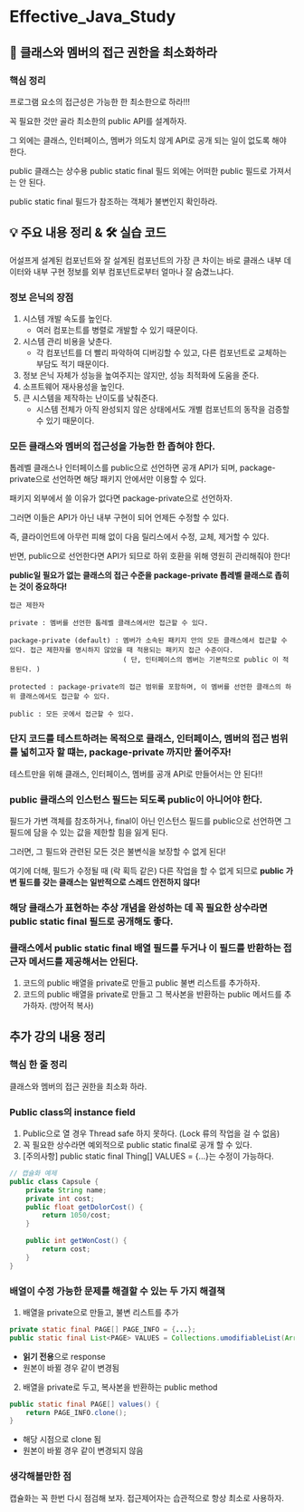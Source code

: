 # Effective_Java_Study


## 📖 클래스와 멤버의 접근 권한을 최소화하라

### 핵심 정리

프로그램 요소의 접근성은 가능한 한 최소한으로 하라!!!

꼭 필요한 것만 골라 최소한의 public API를 설계하자.

그 외에는 클래스, 인터페이스, 멤버가 의도치 않게 API로 공개 되는 일이 없도록 해야 한다.

public 클래스는 상수용 public static final 필드 외에는 어떠한 public 필드로 가져서는 안 된다.

public static final 필드가 참조하는 객체가 불변인지 확인하라.

## 💡 주요 내용 정리 & 🛠️ 실습 코드

어설프게 설계된 컴포넌트와 잘 설계된 컴포넌트의 가장 큰 차이는 바로 클래스 내부 데이터와 내부 구현 정보를 외부 컴포넌트로부터 얼마나 잘 숨겼느냐다.

### 정보 은닉의 장점

1. 시스템 개발 속도를 높인다. 
   - 여러 컴포는트를 병렬로 개발할 수 있기 때문이다.
2. 시스템 관리 비용을 낮춘다.
   - 각 컴포넌트를 더 빨리 파악하여 디버깅할 수 있고, 다른 컴포넌트로 교체하는 부담도 적기 때문이다.
3. 정보 은닉 자체가 성능을 높여주지는 않지만, 성능 최적화에 도움을 준다.
4. 소프트웨어 재사용성을 높인다.
5. 큰 시스템을 제작하는 난이도를 낮춰준다.
   - 시스템 전체가 아직 완성되지 않은 상태에서도 개별 컴포넌트의 동작을 검증할 수 있기 때문이다.

### 모든 클래스와 멤버의 접근성을 가능한 한 좁혀야 한다.

톱레벨 클래스나 인터페이스를 public으로 선언하면 공개 API가 되며, package-private으로 선언하면 해당 패키지 안에서만 이용할 수 있다.

패키지 외부에서 쓸 이유가 없다면 package-private으로 선언하자.

그러면 이들은 API가 아닌 내부 구현이 되어 언제든 수정할 수 있다.

즉, 클라이언트에 아무런 피해 없이 다음 릴리스에서 수정, 교체, 제거할 수 있다.

반면, public으로 선언한다면 API가 되므로 하위 호환을 위해 영원히 관리해줘야 한다!

**public일 필요가 없는 클래스의 접근 수준을 package-private 톱레벨 클래스로 좁히는 것이 중요하다!**

```text
접근 제한자

private : 멤버를 선언한 톱레벨 클래스에서만 접근할 수 있다.

package-private (default) : 멤버가 소속된 패키지 안의 모든 클래스에서 접근할 수 있다. 접근 제한자를 명시하지 않았을 때 적용되는 패키지 접근 수준이다.
                            ( 단, 인터페이스의 멤버는 기본적으로 public 이 적용된다. )
                            
protected : package-private의 접근 범위를 포함하며, 이 멤버를 선언한 클래스의 하위 클래스에서도 접근할 수 있다.

public : 모든 곳에서 접근할 수 있다.

```

### 단지 코드를 테스트하려는 목적으로 클래스, 인터페이스, 멤버의 접근 범위를 넓히고자 할 떄는, package-private 까지만 풀어주자!

테스트만을 위해 클래스, 인터페이스, 멤버를 공개 API로 만들어서는 안 된다!!

### public 클래스의 인스턴스 필드는 되도록 public이 아니어야 한다.

필드가 가변 객체를 참조하거나, final이 아닌 인스턴스 필드를 public으로 선언하면 그 필드에 담을 수 있는 값을 제한할 힘을 잃게 된다.

그러면, 그 필드와 관련된 모든 것은 불변식을 보장할 수 없게 된다!

여기에 더해, 필드가 수정될 때 (락 획득 같은) 다른 작업을 할 수 없게 되므로 **public 가변 필드를 갖는 클래스는 일반적으로 스레드 안전하지 않다!**


### 해당 클래스가 표현하는 추상 개념을 완성하는 데 꼭 필요한 상수라면 public static final 필드로 공개해도 좋다.

### 클래스에서 public static final 배열 필드를 두거나 이 필드를 반환하는 접근자 메서드를 제공해서는 안된다.

1. 코드의 public 배열을 private로 만들고 public 불변 리스트를 추가하자.
2. 코드의 public 배열을 private로 만들고 그 복사본을 반환하는 public 메서드를 추가하자. (방어적 복사)



## 추가 강의 내용 정리

### 핵심 한 줄 정리

클래스와 멤버의 접근 권한을 최소화 하라.

### Public class의 instance field

1. Public으로 열 경우 Thread safe 하지 못하다. (Lock 류의 작업을 걸 수 없음)
2. 꼭 필요한 상수라면 예외적으로 public static final로 공개 할 수 있다.
3. [주의사항] public static final Thing[] VALUES = {...}는 수정이 가능하다.

```java
// 캡슐화 예제
public class Capsule {
    private String name;
    private int cost;
    public float getDolorCost() {
        return 1050/cost;
    }
    
    public int getWonCost() {
        return cost;
    }
}
```

### 배열이 수정 가능한 문제를 해결할 수 있는 두 가지 해결책

1. 배열을 private으로 만들고, 불변 리스트를 추가
```java
private static final PAGE[] PAGE_INFO = {...};
public static final List<PAGE> VALUES = Collections.umodifiableList(Arrays.asList(PAGE_INFO));
```
- **읽기 전용**으로 response
- 원본이 바뀔 경우 같이 변경됨


2. 배열을 private로 두고, 복사본을 반환하는 public method
```java
public static final PAGE[] values() {
    return PAGE_INFO.clone();
}
```
- 해당 시점으로 clone 됨
- 원본이 바뀔 경우 같이 변경되지 않음


### 생각해볼만한 점

캡슐화는 꼭 한번 다시 점검해 보자.
접근제어자는 습관적으로 항상 최소로 사용하자.
